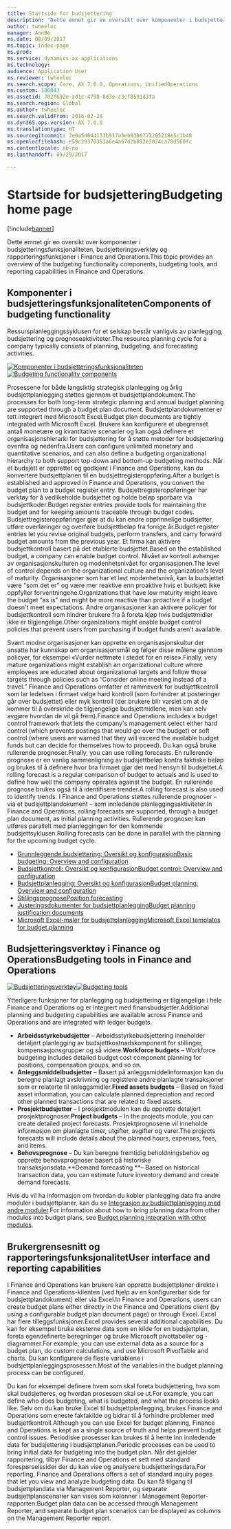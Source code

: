 ```yaml
---
title: Startside for budsjettering
description: "Dette emnet gir en oversikt over komponenter i budsjetteringsfunksjonaliteten, budsjetteringsverktøy og rapporteringsfunksjoner i Microsoft Dynamics 365 Finance and Operations, Enterprise edition."
author: twheeloc
manager: AnnBe
ms.date: 08/09/2017
ms.topic: index-page
ms.prod: 
ms.service: dynamics-ax-applications
ms.technology: 
audience: Application User
ms.reviewer: twheeloc
ms.search.scope: Core, AX 7.0.0, Operations, UnifiedOperations
ms.custom: 106043
ms.assetid: 702f692e-ad1c-4798-8d3e-c3cf8591d3fa
ms.search.region: Global
ms.author: twheeloc
ms.search.validFrom: 2016-02-28
ms.dyn365.ops.version: AX 7.0.0
ms.translationtype: HT
ms.sourcegitcommit: 7e0a5d044133b917a3eb9386773205218e5c1b40
ms.openlocfilehash: e59c29370353a6e4a67d2b892e2024ca78d560fc
ms.contentlocale: nb-no
ms.lasthandoff: 09/29/2017

---
```


# <a name="budgeting-home-page"></a><span data-ttu-id="65062-103">Startside for budsjettering</span><span class="sxs-lookup"><span data-stu-id="65062-103">Budgeting home page</span></span>

[!include[banner](../includes/banner.md)]


<span data-ttu-id="65062-104">Dette emnet gir en oversikt over komponenter i budsjetteringsfunksjonaliteten, budsjetteringsverktøy og rapporteringsfunksjoner i Finance and Operations.</span><span class="sxs-lookup"><span data-stu-id="65062-104">This topic provides an overview of the budgeting functionality components, budgeting tools, and reporting capabilities in Finance and Operations.</span></span> 

<a name="components-of-budgeting-functionality"></a><span data-ttu-id="65062-105">Komponenter i budsjetteringsfunksjonaliteten</span><span class="sxs-lookup"><span data-stu-id="65062-105">Components of budgeting functionality</span></span>
-------------------------------------

<span data-ttu-id="65062-106">Ressursplanleggingssyklusen for et selskap består vanligvis av planlegging, budsjettering og prognoseaktiviteter.</span><span class="sxs-lookup"><span data-stu-id="65062-106">The resource planning cycle for a company typically consists of planning, budgeting, and forecasting activities.</span></span>

<span data-ttu-id="65062-107">[![Komponenter i budsjetteringsfunksjonaliteten](./media/budgeting-functionality-components.jpg)](./media/budgeting-functionality-components.jpg)</span><span class="sxs-lookup"><span data-stu-id="65062-107">[![Budgeting functionality components](./media/budgeting-functionality-components.jpg)](./media/budgeting-functionality-components.jpg)</span></span>

<span data-ttu-id="65062-108">Prosessene for både langsiktig strategisk planlegging og årlig budsjettplanlegging støttes gjennom et budsjettplandokument.</span><span class="sxs-lookup"><span data-stu-id="65062-108">The processes for both long-term strategic planning and annual budget planning are supported through a budget plan document.</span></span> <span data-ttu-id="65062-109">Budsjettplandokumenter er tett integrert med Microsoft Excel.</span><span class="sxs-lookup"><span data-stu-id="65062-109">Budget plan documents are tightly integrated with Microsoft Excel.</span></span> <span data-ttu-id="65062-110">Brukere kan konfigurere et ubegrenset antall monetære og kvantitative scenarier og kan også definere et organisasjonshierarki for budsjettering for å støtte metoder for budsjettering ovenfra og nedenfra.</span><span class="sxs-lookup"><span data-stu-id="65062-110">Users can configure unlimited monetary and quantitative scenarios, and can also define a budgeting organizational hierarchy to both support top-down and bottom-up budgeting methods.</span></span> <span data-ttu-id="65062-111">Når et budsjett er opprettet og godkjent i Finance and Operations, kan du konvertere budsjettplanen til en budsjettregisteroppføring.</span><span class="sxs-lookup"><span data-stu-id="65062-111">After a budget is established and approved in Finance and Operations, you convert the budget plan to a budget register entry.</span></span> <span data-ttu-id="65062-112">Budsjettregisteroppføringer har verktøy for å vedlikeholde budsjettet og holde beløp sporbare via budsjettkoder.</span><span class="sxs-lookup"><span data-stu-id="65062-112">Budget register entries provide tools for maintaining the budget and for keeping amounts traceable through budget codes.</span></span> <span data-ttu-id="65062-113">Budsjettregisteroppføringer gjør at du kan endre opprinnelige budsjetter, utføre overføringer og overføre budsjettbeløp fra forrige år.</span><span class="sxs-lookup"><span data-stu-id="65062-113">Budget register entries let you revise original budgets, perform transfers, and carry forward budget amounts from the previous year.</span></span> <span data-ttu-id="65062-114">Et firma kan aktivere budsjettkontroll basert på det etablerte budsjettet.</span><span class="sxs-lookup"><span data-stu-id="65062-114">Based on the established budget, a company can enable budget control.</span></span> <span data-ttu-id="65062-115">Nivået av kontroll avhenger av organisasjonskulturen og modenhetsnivået for organisasjonen.</span><span class="sxs-lookup"><span data-stu-id="65062-115">The level of control depends on the organizational culture and the organization's level of maturity.</span></span> <span data-ttu-id="65062-116">Organisasjoner som har et lavt modenhetsnivå, kan la budsjettet være "som det er" og være mer reaktive enn proaktive hvis et budsjett ikke oppfyller forventningene.</span><span class="sxs-lookup"><span data-stu-id="65062-116">Organizations that have low maturity might leave the budget “as is” and might be more reactive than proactive if a budget doesn't meet expectations.</span></span> <span data-ttu-id="65062-117">Andre organisasjoner kan aktivere policyer for budsjettkontroll som hindrer brukere fra å foreta kjøp hvis budsjettmidler ikke er tilgjengelige.</span><span class="sxs-lookup"><span data-stu-id="65062-117">Other organizations might enable budget control policies that prevent users from purchasing if budget funds aren't available.</span></span>

<span data-ttu-id="65062-118">Svært modne organisasjoner kan opprette en organisasjonskultur der ansatte har kunnskap om organisasjonsmål og følger disse målene gjennom policyer, for eksempel «Vurder nettmøte i stedet for en reise».</span><span class="sxs-lookup"><span data-stu-id="65062-118">Finally, very mature organizations might establish an organizational culture where employees are educated about organizational targets and follow those targets through policies such as “Consider online meeting instead of a travel.”</span></span> <span data-ttu-id="65062-119">Finance and Operations omfatter et rammeverk for budsjettkontroll som lar ledelsen i firmaet velge hard kontroll (som forhindrer at posteringer går over budsjettet) eller myk kontroll (der brukere blir varslet om at de kommer til å overskride de tilgjengelige budsjettmidlene, men kan selv avgjøre hvordan de vil gå frem).</span><span class="sxs-lookup"><span data-stu-id="65062-119">Finance and Operations includes a budget control framework that lets the company's management select either hard control (which prevents postings that would go over the budget) or soft control (where users are warned that they will exceed the available budget funds but can decide for themselves how to proceed).</span></span> <span data-ttu-id="65062-120">Du kan også bruke rullerende prognoser.</span><span class="sxs-lookup"><span data-stu-id="65062-120">Finally, you can use rolling forecasts.</span></span> <span data-ttu-id="65062-121">En rullerende prognose er en vanlig sammenligning av budsjettbeløp kontra faktiske beløp og brukes til å definere hvor bra firmaet gjør det med hensyn til budsjettet.</span><span class="sxs-lookup"><span data-stu-id="65062-121">A rolling forecast is a regular comparison of budget to actuals and is used to define how well the company operates against the budget.</span></span> <span data-ttu-id="65062-122">En rullerende prognose brukes også til å identifisere trender.</span><span class="sxs-lookup"><span data-stu-id="65062-122">A rolling forecast is also used to identify trends.</span></span> <span data-ttu-id="65062-123">I Finance and Operations støttes rullerende prognoser – via et budsjettplandokument – som innledende planleggingsaktiviteter.</span><span class="sxs-lookup"><span data-stu-id="65062-123">In Finance and Operations, rolling forecasts are supported, through a budget plan document, as initial planning activities.</span></span> <span data-ttu-id="65062-124">Rullerende prognoser kan utføres parallelt med planleggingen for den kommende budsjettsyklusen.</span><span class="sxs-lookup"><span data-stu-id="65062-124">Rolling forecasts can be done in parallel with the planning for the upcoming budget cycle.</span></span>

-   [<span data-ttu-id="65062-125">Grunnleggende budsjettering: Oversikt og konfigurasjon</span><span class="sxs-lookup"><span data-stu-id="65062-125">Basic budgeting: Overview and configuration</span></span>](basic-budgeting-overview-configuration.md)
-   [<span data-ttu-id="65062-126">Budsjettkontroll: Oversikt og konfigurasjon</span><span class="sxs-lookup"><span data-stu-id="65062-126">Budget control: Overview and configuration</span></span>](budget-control-overview-configuration.md)
-   [<span data-ttu-id="65062-127">Budsjettplanlegging: Oversikt og konfigurasjon</span><span class="sxs-lookup"><span data-stu-id="65062-127">Budget planning: Overview and configuration</span></span>](budget-planning-overview-configuration.md)
-   [<span data-ttu-id="65062-128">Stillingsprognose</span><span class="sxs-lookup"><span data-stu-id="65062-128">Position forecasting</span></span>](position-forecasting.md)
-   [<span data-ttu-id="65062-129">Justeringsdokumenter for budsjettplanlegging</span><span class="sxs-lookup"><span data-stu-id="65062-129">Budget planning justification documents</span></span>](budget-planning-justification-docs.md)
-   [<span data-ttu-id="65062-130">Microsoft Excel-maler for budsjettplanlegging</span><span class="sxs-lookup"><span data-stu-id="65062-130">Microsoft Excel templates for budget planning</span></span>](budget-planning-excel-templates.md)

## <a name="budgeting-tools-in-finance-and-operations"></a><span data-ttu-id="65062-131">Budsjetteringsverktøy i Finance og Operations</span><span class="sxs-lookup"><span data-stu-id="65062-131">Budgeting tools in Finance and Operations</span></span>
<span data-ttu-id="65062-132">[![Budsjetteringsverktøy](./media/budgeting-tools.jpg)](./media/budgeting-tools.jpg)</span><span class="sxs-lookup"><span data-stu-id="65062-132">[![Budgeting tools](./media/budgeting-tools.jpg)](./media/budgeting-tools.jpg)</span></span> 

<span data-ttu-id="65062-133">Ytterligere funksjoner for planlegging og budsjettering er tilgjengelige i hele Finance and Operations og er integrert med finansbudsjetter.</span><span class="sxs-lookup"><span data-stu-id="65062-133">Additional planning and budgeting capabilities are available across Finance and Operations and are integrated with ledger budgets.</span></span>

-   <span data-ttu-id="65062-134">**Arbeidsstyrkebudsjetter** – Arbeidsstyrkebudsjettering inneholder detaljert planlegging av budsjettkostnadskomponent for stillinger, kompensasjonsgrupper og så videre.</span><span class="sxs-lookup"><span data-stu-id="65062-134">**Workforce budgets** – Workforce budgeting includes detailed budget cost component planning for positions, compensation groups, and so on.</span></span>
-   <span data-ttu-id="65062-135">**Anleggsmiddelbudsjetter** – Basert på anleggsmiddelinformasjon kan du beregne planlagt avskrivning og registrere andre planlagte transaksjoner som er relaterte til anleggsmidler.</span><span class="sxs-lookup"><span data-stu-id="65062-135">**Fixed assets budgets** – Based on fixed asset information, you can calculate planned depreciation and record other planned transactions that are related to fixed assets.</span></span>
-   <span data-ttu-id="65062-136">**Prosjektbudsjetter** – I prosjektmodulen kan du opprette detaljert prosjektprognoser.</span><span class="sxs-lookup"><span data-stu-id="65062-136">**Project budgets** – In the projects module, you can create detailed project forecasts.</span></span> <span data-ttu-id="65062-137">Prosjektprognosene vil inneholde informasjon om planlagte timer, utgifter, avgifter og varer.</span><span class="sxs-lookup"><span data-stu-id="65062-137">The projects forecasts will include details about the planned hours, expenses, fees, and items.</span></span>
-   <span data-ttu-id="65062-138">**Behovsprognose** – Du kan beregne fremtidig beholdningsbehov og opprette behovsprognoser basert på historiske transaksjonsdata.</span><span class="sxs-lookup"><span data-stu-id="65062-138">**Demand forecasting **– Based on historical transaction data, you can estimate future inventory demand and create demand forecasts.</span></span>

<span data-ttu-id="65062-139">Hvis du vil ha informasjon om hvordan du kobler planlegging data fra andre moduler i budsjettplaner, kan du se [Integrasjon av budsjettplanlegging med andre moduler](budget-planning-integration-other-modules.md).</span><span class="sxs-lookup"><span data-stu-id="65062-139">For information about how to bring planning data from other modules into budget plans, see [Budget planning integration with other modules](budget-planning-integration-other-modules.md).</span></span>

## <a name="user-interface-and-reporting-capabilities"></a><span data-ttu-id="65062-140">Brukergrensesnitt og rapporteringsfunksjonalitet</span><span class="sxs-lookup"><span data-stu-id="65062-140">User interface and reporting capabilities</span></span>
<span data-ttu-id="65062-141">I Finance and Operations kan brukere kan opprette budsjettplaner direkte i Finance and Operations-klienten (ved hjelp av en konfigurerbar side for budsjettplandokument) eller via Excel.</span><span class="sxs-lookup"><span data-stu-id="65062-141">In Finance and Operations, users can create budget plans either directly in the Finance and Operations client (by using a configurable budget plan document page) or through Excel.</span></span> <span data-ttu-id="65062-142">Excel har flere tilleggsfunksjoner.</span><span class="sxs-lookup"><span data-stu-id="65062-142">Excel provides several additional capabilities.</span></span> <span data-ttu-id="65062-143">Du kan for eksempel bruke eksterne data som en kilde for en budsjettplan, foreta egendefinerte beregninger og bruke Microsoft pivottabeller og -diagrammer.</span><span class="sxs-lookup"><span data-stu-id="65062-143">For example, you can use external data as a source for a budget plan, do custom calculations, and use Microsoft PivotTable and charts.</span></span> <span data-ttu-id="65062-144">Du kan konfigurere de fleste variablene i budsjettplanleggingsprosessen.</span><span class="sxs-lookup"><span data-stu-id="65062-144">Most of the variables in the budget planning process can be configured.</span></span> 

<span data-ttu-id="65062-145">Du kan for eksempel definere hvem som skal foreta budsjettering, hva som skal budsjetteres, og hvordan prosessen skal se ut.</span><span class="sxs-lookup"><span data-stu-id="65062-145">For example, you can define who does budgeting, what is budgeted, and what the process looks like.</span></span> <span data-ttu-id="65062-146">Selv om du kan bruke Excel til budsjettplanlegging, brukes Finance and Operations som eneste faktakilde og bidrar til å forhindre problemer med budsjettkontroll.</span><span class="sxs-lookup"><span data-stu-id="65062-146">Although you can use Excel for budget planning, Finance and Operations is kept as a single source of truth and helps prevent budget control issues.</span></span> <span data-ttu-id="65062-147">Periodiske prosesser kan brukes til å hente inn innledende data for budsjettering i budsjettplanen.</span><span class="sxs-lookup"><span data-stu-id="65062-147">Periodic processes can be used to bring initial data for budgeting into the budget plan.</span></span> <span data-ttu-id="65062-148">Når det gjelder rapportering, tilbyr Finance and Operations et sett med standard forespørselssider der du kan vise og analysere budsjetteringsdata.</span><span class="sxs-lookup"><span data-stu-id="65062-148">For reporting, Finance and Operations offers a set of standard inquiry pages that let you view and analyze budgeting data.</span></span> <span data-ttu-id="65062-149">Du kan få tilgang til budsjettplandata via Management Reporter, og separate budsjettplanscenarier kan vises som kolonner i Management Reporter-rapporten.</span><span class="sxs-lookup"><span data-stu-id="65062-149">Budget plan data can be accessed through Management Reporter, and separate budget plan scenarios can be displayed as columns on the Management Reporter report.</span></span>







